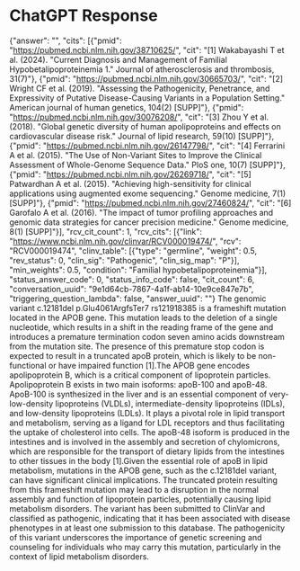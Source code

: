 # ChatGPT Response

{"answer": "", "cits": [{"pmid": "https://pubmed.ncbi.nlm.nih.gov/38710625/", "cit": "[1] Wakabayashi T et al. (2024). \"Current Diagnosis and Management of Familial Hypobetalipoproteinemia 1.\" Journal of atherosclerosis and thrombosis, 31(7)"}, {"pmid": "https://pubmed.ncbi.nlm.nih.gov/30665703/", "cit": "[2] Wright CF et al. (2019). \"Assessing the Pathogenicity, Penetrance, and Expressivity of Putative Disease-Causing Variants in a Population Setting.\" American journal of human genetics, 104(2) [SUPP]"}, {"pmid": "https://pubmed.ncbi.nlm.nih.gov/30076208/", "cit": "[3] Zhou Y et al. (2018). \"Global genetic diversity of human apolipoproteins and effects on cardiovascular disease risk.\" Journal of lipid research, 59(10) [SUPP]"}, {"pmid": "https://pubmed.ncbi.nlm.nih.gov/26147798/", "cit": "[4] Ferrarini A et al. (2015). \"The Use of Non-Variant Sites to Improve the Clinical Assessment of Whole-Genome Sequence Data.\" PloS one, 10(7) [SUPP]"}, {"pmid": "https://pubmed.ncbi.nlm.nih.gov/26269718/", "cit": "[5] Patwardhan A et al. (2015). \"Achieving high-sensitivity for clinical applications using augmented exome sequencing.\" Genome medicine, 7(1) [SUPP]"}, {"pmid": "https://pubmed.ncbi.nlm.nih.gov/27460824/", "cit": "[6] Garofalo A et al. (2016). \"The impact of tumor profiling approaches and genomic data strategies for cancer precision medicine.\" Genome medicine, 8(1) [SUPP]"}], "rcv_cit_count": 1, "rcv_cits": [{"link": "https://www.ncbi.nlm.nih.gov/clinvar/RCV000019474/", "rcv": "RCV000019474", "clinv_table": [{"type": "germline", "weight": 0.5, "rev_status": 0, "clin_sig": "Pathogenic", "clin_sig_map": "P"}], "min_weights": 0.5, "condition": "Familial hypobetalipoproteinemia"}], "status_answer_code": 0, "status_info_code": false, "cit_count": 6, "conversation_uuid": "9e1d64cb-7867-4a1f-ab14-10e9ce847e7b", "triggering_question_lambda": false, "answer_uuid": ""}
The genomic variant c.12181del p.Glu4061ArgfsTer7 rs121918385 is a frameshift mutation located in the APOB gene. This mutation leads to the deletion of a single nucleotide, which results in a shift in the reading frame of the gene and introduces a premature termination codon seven amino acids downstream from the mutation site. The presence of this premature stop codon is expected to result in a truncated apoB protein, which is likely to be non-functional or have impaired function [1].The APOB gene encodes apolipoprotein B, which is a critical component of lipoprotein particles. Apolipoprotein B exists in two main isoforms: apoB-100 and apoB-48. ApoB-100 is synthesized in the liver and is an essential component of very-low-density lipoproteins (VLDLs), intermediate-density lipoproteins (IDLs), and low-density lipoproteins (LDLs). It plays a pivotal role in lipid transport and metabolism, serving as a ligand for LDL receptors and thus facilitating the uptake of cholesterol into cells. The apoB-48 isoform is produced in the intestines and is involved in the assembly and secretion of chylomicrons, which are responsible for the transport of dietary lipids from the intestines to other tissues in the body [1].Given the essential role of apoB in lipid metabolism, mutations in the APOB gene, such as the c.12181del variant, can have significant clinical implications. The truncated protein resulting from this frameshift mutation may lead to a disruption in the normal assembly and function of lipoprotein particles, potentially causing lipid metabolism disorders. The variant has been submitted to ClinVar and classified as pathogenic, indicating that it has been associated with disease phenotypes in at least one submission to this database. The pathogenicity of this variant underscores the importance of genetic screening and counseling for individuals who may carry this mutation, particularly in the context of lipid metabolism disorders.